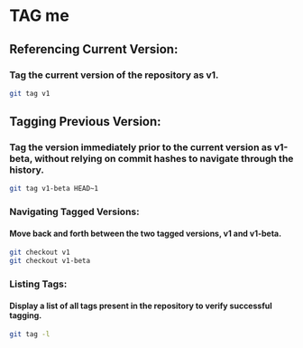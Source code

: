 # TAG me

## Referencing Current Version:
### Tag the current version of the repository as v1.
````bash
git tag v1
````
## Tagging Previous Version:
### Tag the version immediately prior to the current version as v1-beta, without relying on commit hashes to navigate through the history.
````bash
git tag v1-beta HEAD~1
````
### Navigating Tagged Versions:
#### Move back and forth between the two tagged versions, v1 and v1-beta.
````bash
git checkout v1
git checkout v1-beta 
````
### Listing Tags:
#### Display a list of all tags present in the repository to verify successful tagging.
````bash
git tag -l
````
